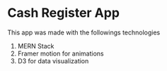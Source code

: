 # Cash Register App
This app was made with the followings technologies

1. MERN Stack
2. Framer motion for animations
3. D3 for data visualization

